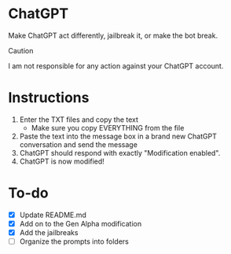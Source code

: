 # ChatGPT
Make ChatGPT act differently, jailbreak it, or make the bot break.

> [!Caution]
> I am not responsible for any action against your ChatGPT account.

# Instructions
1. Enter the TXT files and copy the text
    - Make sure you copy EVERYTHING from the file
2. Paste the text into the message box in a brand new ChatGPT conversation and send the message
3. ChatGPT should respond with exactly "Modification enabled".
4. ChatGPT is now modified!

# To-do
- [x] Update README.md
- [x] Add on to the Gen Alpha modification
- [x] Add the jailbreaks
- [ ] Organize the prompts into folders

